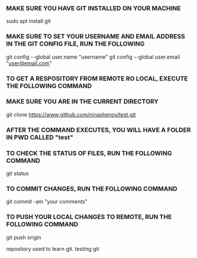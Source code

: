 ### MAKE SURE YOU HAVE GIT INSTALLED ON YOUR MACHINE


sudo apt install git


### MAKE SURE TO SET YOUR USERNAME AND EMAIL ADDRESS IN THE GIT CONFIG FILE, RUN THE FOLLOWING


git config --global user.name "username"
git config --global user.email "user@email.com"



### TO GET A RESPOSITORY FROM REMOTE RO LOCAL, EXECUTE THE FOLLOWING COMMAND
### MAKE SURE YOU ARE IN THE CURRENT DIRECTORY


git clone https://www.github.com/ninashenoy/test.git


### AFTER THE COMMAND EXECUTES, YOU WILL HAVE A FOLDER IN PWD CALLED "test"



### TO CHECK THE STATUS OF FILES, RUN THE FOLLOWING COMMAND


git status



### TO COMMIT CHANGES, RUN THE FOLLOWING COMMAND


git commit -am "your comments"



### TO PUSH YOUR LOCAL CHANGES TO REMOTE, RUN THE FOLLOWING COMMAND


git push origin


repository used to learn git. testing git
